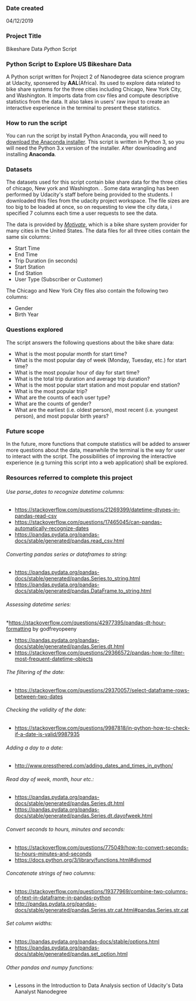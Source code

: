 ### Date created
04/12/2019

### Project Title
Bikeshare Data *Python* Script

### Python Script to Explore US Bikeshare Data 
A Python script written for Project 2 of Nanodegree data science program at Udacity, sponsered by **AAL**(Africa). 
Its used to explore data related to bike share systems for the three cities including Chicago, New York City, and Washington. It imports data from csv files and compute descriptive statistics from the data. It also takes in users' raw input to create an interactive experience in the terminal to present these statistics.
### How to run the script
You can run the script by install Python Anaconda, you will need to [download the Anaconda installer](https://www.anaconda.com/download/). This script is written in Python 3, so you will need the Python 3.x version of the installer. After downloading and installing **Anaconda**.
### Datasets
The datasets used for this script contain bike share data for the three cities of chicago, New york and Washington. . Some data wrangling has been performed by Udacity's staff before being provided to the students. I downloaded this files from the udacity project workspace. The file sizes are too big to be loaded at once, so on requesting to view the city data, i specified 7 columns each time a user requests to see the data.

The data is provided by [*Motivate*](https://www.motivateco.com/), which is a bike share system provider for many cities in the United States. The data files for all three cities contain the same six columns:
* Start Time
* End Time
* Trip Duration (in seconds)
* Start Station
* End Station
* User Type (Subscriber or Customer)

The Chicago and New York City files also contain the following two columns:
* Gender
* Birth Year
### Questions explored
The script answers the following questions about the bike share data:
* What is the most popular month for start time?
* What is the most popular day of week (Monday, Tuesday, etc.) for start time?
* What is the most popular hour of day for start time?
* What is the total trip duration and average trip duration?
* What is the most popular start station and most popular end station?
* What is the most popular trip?
* What are the counts of each user type?
* What are the counts of gender?
* What are the earliest (i.e. oldest person), most recent (i.e. youngest person), and most popular birth years?
### Future scope
In the future, more functions that compute statistics will be added to answer more questions about the data, meanwhile the terminal is the way for user to interact with the script. The possibilities of improving the interactive experience (e.g turning this script into a web application) shall be explored.
### Resources referred to complete this project
###### Use parse_dates to recognize datetime columns:
* https://stackoverflow.com/questions/21269399/datetime-dtypes-in-pandas-read-csv
* https://stackoverflow.com/questions/17465045/can-pandas-automatically-recognize-dates
* https://pandas.pydata.org/pandas-docs/stable/generated/pandas.read_csv.html
###### Converting pandas series or dataframes to string:
* https://pandas.pydata.org/pandas-docs/stable/generated/pandas.Series.to_string.html
* https://pandas.pydata.org/pandas-docs/stable/generated/pandas.DataFrame.to_string.html

###### Assessing datetime series:
*https://stackoverflow.com/questions/42977395/pandas-dt-hour-formatting by godfreyopeeny
* https://pandas.pydata.org/pandas-docs/stable/generated/pandas.Series.dt.html
* https://stackoverflow.com/questions/29366572/pandas-how-to-filter-most-frequent-datetime-objects

###### The filtering of the date:
* https://stackoverflow.com/questions/29370057/select-dataframe-rows-between-two-dates

###### Checking the validity of the date:
* https://stackoverflow.com/questions/9987818/in-python-how-to-check-if-a-date-is-valid/9987935

###### Adding a day to a date:
* http://www.pressthered.com/adding_dates_and_times_in_python/

###### Read day of week, month, hour etc.:
* https://pandas.pydata.org/pandas-docs/stable/generated/pandas.Series.dt.html
* https://pandas.pydata.org/pandas-docs/stable/generated/pandas.Series.dt.dayofweek.html

###### Convert seconds to hours, minutes and seconds:
* https://stackoverflow.com/questions/775049/how-to-convert-seconds-to-hours-minutes-and-seconds
* https://docs.python.org/3/library/functions.html#divmod

###### Concatenate strings of two columns:
* https://stackoverflow.com/questions/19377969/combine-two-columns-of-text-in-dataframe-in-pandas-python
* http://pandas.pydata.org/pandas-docs/stable/generated/pandas.Series.str.cat.html#pandas.Series.str.cat

###### Set column widths:
* https://pandas.pydata.org/pandas-docs/stable/options.html
* https://pandas.pydata.org/pandas-docs/stable/generated/pandas.set_option.html

###### Other pandas and numpy functions:
* Lessons in the Introduction to Data Analysis section of Udacity's Data Aanalyst Nanodegree

